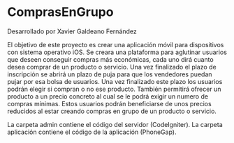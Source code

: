 ComprasEnGrupo
==============

Desarrollado por Xavier Galdeano Fernández

El objetivo de este proyecto es crear una aplicación móvil para dispositivos con sistema operativo iOS.
Se creara una plataforma para aglutinar usuarios que deseen conseguir compras más económicas, cada uno dirá cuanto desea comprar de un producto o servicio. Una vez finalizado el plazo de inscripción se abrirá un plazo de puja para que los vendedores puedan pujar por esa bolsa de usuarios. Una vez finalizado este plazo los usuarios podrán elegir si compran o no ese producto. También permitirá ofrecer un producto a un precio concreto al cual se le podrá exigir un numero de compras mínimas.
Estos usuarios podrán beneficiarse de unos precios reducidos al estar creando compras en grupo de un producto o servicio.

La carpeta admin contiene el código del servidor (CodeIgniter).
La carpeta aplicación contiene el código de la aplicación (PhoneGap).